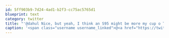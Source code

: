 ```yaml
---
id: 5ff903b9-7d24-4ad1-b2f3-cc75ac5765d1
blueprint: text
category: twitter
title: "'@dahul Nice, but yeah, I think an S95 might be more my cup o Tea. Or maybe a GF1?"
caption: '<span class="username username_linked">@<a href="https://twitter.com/dahul" title="Darren Hull (dahul)">dahul</a></span> Nice, but yeah, I think an S95 might be more my cup o Tea. Or maybe a GF1?'
---
```

